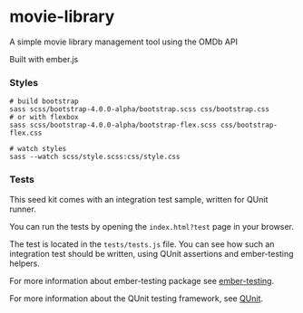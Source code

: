# movie-library

A simple movie library management tool using the OMDb API 

Built with ember.js

### Styles

    # build bootstrap
    sass scss/bootstrap-4.0.0-alpha/bootstrap.scss css/bootstrap.css
    # or with flexbox
    sass scss/bootstrap-4.0.0-alpha/bootstrap-flex.scss css/bootstrap-flex.css

    # watch styles
    sass --watch scss/style.scss:css/style.css


### Tests

This seed kit comes with an integration test sample, written for QUnit runner. 

You can run the tests by opening the `index.html?test` page in your browser.

The test is located in the `tests/tests.js` file. You can see how such an 
integration test should be written, using QUnit assertions and ember-testing helpers.

For more information about ember-testing package see [ember-testing](http://emberjs.com/guides/testing/integration/).

For more information about the QUnit testing framework, see [QUnit](http://qunitjs.com/).


